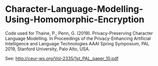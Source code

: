 # Character-Language-Modelling-Using-Homomorphic-Encryption

Code used for 
Thaine, P., Penn, G. (2019). Privacy-Preserving Character Language Modelling. 
In Proceedings of the Privacy-Enhancing Artificial Intelligence and Language 
Technologies AAAI Spring Symposium, PAL 2019, Stanford University, Palo Alto, USA.

See: http://ceur-ws.org/Vol-2335/1st_PAL_paper_10.pdf 
